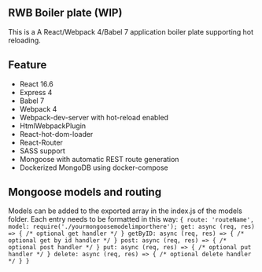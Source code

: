 ## RWB Boiler plate (WIP)

This is a A React/Webpack 4/Babel 7 application boiler plate supporting hot reloading.

## Feature
* React 16.6
* Express 4
* Babel 7
* Webpack 4
* Webpack-dev-server with hot-reload enabled
* HtmlWebpackPlugin
* React-hot-dom-loader
* React-Router
* SASS support
* Mongoose with automatic REST route generation
* Dockerized MongoDB using docker-compose

## Mongoose models and routing
Models can be added to the exported array in the index.js of the models folder. Each entry needs to be formatted in this way:
`{
    route: 'routeName',
    model: require('./yourmongoosemodelimporthere');
    get: async (req, res) => { /* optional get handler */ }
    getByID: async (req, res) => { /* optional get by id handler */ }
    post: async (req, res) => { /* optional post handler */ }
    put: async (req, res) => { /* optional put handler */ }
    delete: async (req, res) => { /* optional delete handler */ }
}`